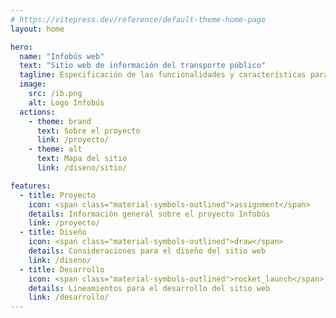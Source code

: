 ```yaml
---
# https://vitepress.dev/reference/default-theme-home-page
layout: home

hero:
  name: "Infobús web"
  text: "Sitio web de información del transporte público"
  tagline: Especificación de las funcionalidades y características para el desarrollo del sitio.
  image:
    src: /ib.png
    alt: Logo Infobús
  actions:
    - theme: brand
      text: Sobre el proyecto
      link: /proyecto/
    - theme: alt
      text: Mapa del sitio
      link: /diseno/sitio/

features:
  - title: Proyecto
    icon: <span class="material-symbols-outlined">assignment</span>
    details: Información general sobre el proyecto Infobús
    link: /proyecto/
  - title: Diseño
    icon: <span class="material-symbols-outlined">draw</span>
    details: Consideraciones para el diseño del sitio web
    link: /diseno/
  - title: Desarrollo
    icon: <span class="material-symbols-outlined">rocket_launch</span>
    details: Lineamientos para el desarrollo del sitio web
    link: /desarrollo/
---
```

